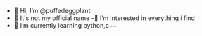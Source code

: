 - 👋 Hi, I’m @puffedeggplant
- 👀 It's not my official name
-💞️  I’m interested in everything i find
- 🌱 I’m currently learning python,c++
  

<!---
puffedeggplant/puffedeggplant is a ✨ special ✨ repository because its `README.md` (this file) appears on your GitHub profile.
You can click the Preview link to take a look at your changes.
--->
